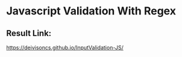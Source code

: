 # Javascript Validation With Regex

## Result Link:
https://deivisoncs.github.io/InputValidation-JS/
